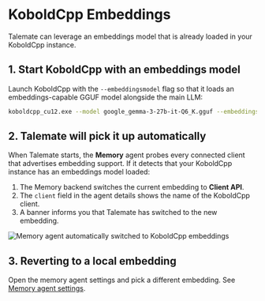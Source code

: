 # KoboldCpp Embeddings

Talemate can leverage an embeddings model that is already loaded in your KoboldCpp instance.

## 1. Start KoboldCpp with an embeddings model

Launch KoboldCpp with the `--embeddingsmodel` flag so that it loads an embeddings-capable GGUF model alongside the main LLM:

```bash
koboldcpp_cu12.exe --model google_gemma-3-27b-it-Q6_K.gguf --embeddingsmodel bge-large-en-v1.5.Q8_0.gguf
```

## 2. Talemate will pick it up automatically

When Talemate starts, the **Memory** agent probes every connected client that advertises embedding support. If it detects that your KoboldCpp instance has an embeddings model loaded:

1. The Memory backend switches the current embedding to **Client API**.
2. The `client` field in the agent details shows the name of the KoboldCpp client.
3. A banner informs you that Talemate has switched to the new embedding. <!-- stub: screenshot -->

![Memory agent automatically switched to KoboldCpp embeddings](/talemate/img/0.31.0/koboldcpp-embeddings.png)

## 3. Reverting to a local embedding

Open the memory agent settings and pick a different embedding. See [Memory agent settings](/talemate/user-guide/agents/memory/settings).